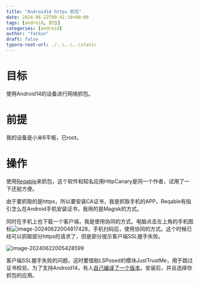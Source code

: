 ```yaml
---
title: "Android14 https 抓包"
date: 2024-06-22T00:41:10+08:00
tags: [android, 抓包]
categories: [android]
author: "fatkun"
draft: false
typora-root-url: ./..\..\..\static
---
```


# 目标

使用Android14的设备进行网络抓包。

# 前提

我的设备是小米6平板，已root。

# 操作

使用[Reqable](https://reqable.com/)来抓包，这个软件和知名应用HttpCanary是同一个作者，试用了一下还挺方便。

由于要抓取的是https，所以要安装CA证书，我是抓取手机的APP，Reqable有指引怎么在Android手机安装证书，我用的是Magisk的方式。

同时在手机上也下载一个客户端，我是使用协同的方式。电脑点击左上角的手机图标![image-20240622004817428](/img/android14_capture_https/image-20240622004817428.png)，手机扫码后，使用协同的方式。这个时候已经可以抓取部分https的请求了，但是部分提示客户端SSL握手失败。

![image-20240622005428599](/img/android14_capture_https/image-20240622005428599.png)

客户端SSL握手失败的问题，这时要借助LSPosed的模块JustTrustMe，用于跳过证书校验，为了支持Android14，有人[自己编译了一个版本](https://github.com/SekiBetu/JustTrustMe/releases/tag/v.3)。安装后，并且选择你抓包的应用。
